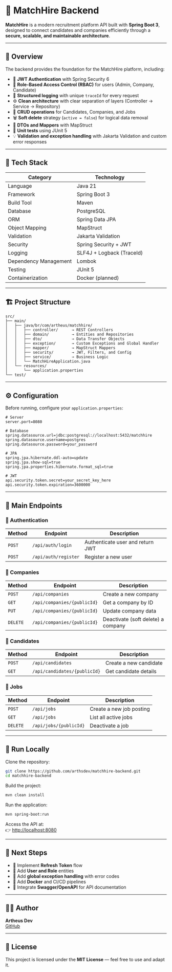 # 🧠 MatchHire Backend

**MatchHire** is a modern recruitment platform API built with **Spring Boot 3**, designed to connect candidates and companies efficiently through a **secure, scalable, and maintainable architecture**.

---

## 🚀 Overview

The backend provides the foundation for the MatchHire platform, including:

- 🔐 **JWT Authentication** with Spring Security 6
- 🪪 **Role-Based Access Control (RBAC)** for users (Admin, Company, Candidate)
- 🧾 **Structured logging** with unique `traceId` for every request
- ⚙️ **Clean architecture** with clear separation of layers (Controller → Service → Repository)
- 🧱 **CRUD operations** for Candidates, Companies, and Jobs
- 🗑️ **Soft delete** strategy (`active = false`) for logical data removal
- 🧩 **DTOs and Mappers** with MapStruct
- 🧪 **Unit tests** using JUnit 5
- 💡 **Validation and exception handling** with Jakarta Validation and custom error responses

---

## 🧩 Tech Stack

| Category | Technology |
|-----------|-------------|
| Language | Java 21 |
| Framework | Spring Boot 3 |
| Build Tool | Maven |
| Database | PostgreSQL |
| ORM | Spring Data JPA |
| Object Mapping | MapStruct |
| Validation | Jakarta Validation |
| Security | Spring Security + JWT |
| Logging | SLF4J + Logback (TraceId) |
| Dependency Management | Lombok |
| Testing | JUnit 5 |
| Containerization | Docker (planned) |

---

## 🏗️ Project Structure

```
src/
├── main/
│   ├── java/br/com/artheus/matchhire/
│   │   ├── controller/      → REST Controllers
│   │   ├── domain/          → Entities and Repositories
│   │   ├── dto/             → Data Transfer Objects
│   │   ├── exception/       → Custom Exceptions and Global Handler
│   │   ├── mapper/          → MapStruct Mappers
│   │   ├── security/        → JWT, Filters, and Config
│   │   ├── service/         → Business Logic
│   │   └── MatchHireApplication.java
│   └── resources/
│       └── application.properties
└── test/
```

---

## ⚙️ Configuration

Before running, configure your `application.properties`:

```properties
# Server
server.port=8080

# Database
spring.datasource.url=jdbc:postgresql://localhost:5432/matchhire
spring.datasource.username=postgres
spring.datasource.password=your_password

# JPA
spring.jpa.hibernate.ddl-auto=update
spring.jpa.show-sql=true
spring.jpa.properties.hibernate.format_sql=true

# JWT
api.security.token.secret=your_secret_key_here
api.security.token.expiration=3600000
```

---

## 🧠 Main Endpoints

### 🔑 Authentication
| Method | Endpoint | Description |
|--------|-----------|-------------|
| `POST` | `/api/auth/login` | Authenticate user and return JWT |
| `POST` | `/api/auth/register` | Register a new user |

### 🏢 Companies
| Method | Endpoint | Description |
|--------|-----------|-------------|
| `POST` | `/api/companies` | Create a new company |
| `GET` | `/api/companies/{publicId}` | Get a company by ID |
| `PUT` | `/api/companies/{publicId}` | Update company data |
| `DELETE` | `/api/companies/{publicId}` | Deactivate (soft delete) a company |

### 👤 Candidates
| Method | Endpoint | Description |
|--------|-----------|-------------|
| `POST` | `/api/candidates` | Create a new candidate |
| `GET` | `/api/candidates/{publicId}` | Get candidate details |

### 💼 Jobs
| Method | Endpoint | Description |
|--------|-----------|-------------|
| `POST` | `/api/jobs` | Create a new job posting |
| `GET` | `/api/jobs` | List all active jobs |
| `DELETE` | `/api/jobs/{publicId}` | Deactivate a job |

---

## 🧰 Run Locally

Clone the repository:

```bash
git clone https://github.com/arthsdev/matchhire-backend.git
cd matchhire-backend
```

Build the project:

```bash
mvn clean install
```

Run the application:

```bash
mvn spring-boot:run
```

Access the API at:  
👉 [http://localhost:8080](http://localhost:8080)

---

## 🧱 Next Steps

- 🔁 Implement **Refresh Token** flow
- 🧍 Add **User and Role** entities
- 🧰 Add **global exception handling** with error codes
- 🐳 Add **Docker** and CI/CD pipelines
- 📘 Integrate **Swagger/OpenAPI** for API documentation

---

## 👨‍💻 Author

**Artheus Dev**  
[GitHub](https://github.com/arthsdev)

---

## 📜 License

This project is licensed under the **MIT License** — feel free to use and adapt it.
